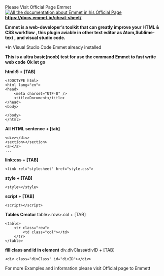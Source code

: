 Please Visit Official Page Emmet [![All the documentation about Emmet in his Official Page](https://readthedocs.org/projects/fiware-orion/badge/?version=latest)](https://docs.emmet.io/cheat-sheet/)
**https://docs.emmet.io/cheat-sheet/**

**Emmet is a web-developer’s toolkit that can greatly improve your HTML & CSS workflow , this plugin aviable in other text editor as Atom,Sublime-text , and visual studio code.**

*In Visual Studio Code Emmet already installed

**This is a ultra basic(noob) test for use the command Emmet to fast write web code**
**Ok let go**

**html:5 + [TAB]**
```
<!DOCTYPE html>
<html lang="en">
<head>
    <meta charset="UTF-8" />
    <title>Document</title>
</head>
<body>
    
</body>
</html>
```

**All HTML sentence + [tab]**
```
<div></div>
<section></section>
<a></a>
... 
```
**link:css + [TAB]**
```
<link rel="stylesheet" href="style.css">
```

**style + [TAB]**
```
<style></style>
```

**script + [TAB]**
```
<script></script>
```

**Tables Creator**
table>.row>.col + [TAB]
```
<table>
    <tr class="row">
        <td class="col"></td>
    </tr>
</table>
```

**fill class and id in element**
div.divClass#divID + [TAB]
```
<div class="divClass" id="divID"></div>
```

For more Examples and information please visit Official page to Emmett
